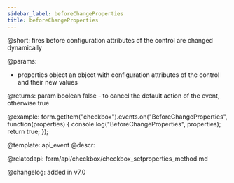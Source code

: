 ```yaml
---
sidebar_label: beforeChangeProperties
title: beforeChangeProperties
---          
```


@short: fires before configuration attributes of the control are changed dynamically

@params:
- properties     object      an object with configuration attributes of the control and their new values

@returns:
param   boolean     false - to cancel the default action of the event, otherwise true

@example:
form.getItem("checkbox").events.on("BeforeChangeProperties", function(properties) {
    console.log("BeforeChangeProperties", properties);
    return true;
});


@template: api_event
@descr:

@relatedapi: form/api/checkbox/checkbox_setproperties_method.md


@changelog: added in v7.0

